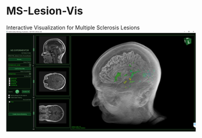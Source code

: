 # MS-Lesion-Vis
 Interactive Visualization for Multiple Sclerosis Lesions
![MainApp](screenshots/screenshotmain.png)
